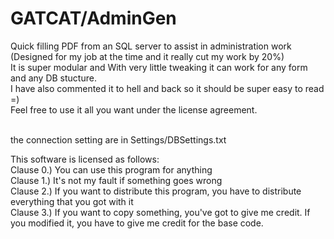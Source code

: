 # GATCAT/AdminGen
Quick filling PDF from an SQL server to assist in administration work (Designed for my job at the time and it really cut my work by 20%)
<br> It is super modular and With very little tweaking it can work for any form and any DB stucture. 
<br> I have also commented it to hell and back so it should be super easy to read =) 
<br> Feel free to use it all you want under the license agreement. 

<br> the connection setting are in Settings/DBSettings.txt


This software is licensed as follows:
<br>Clause 0.) You can use this program for anything
<br>Clause 1.) It's not my fault if something goes wrong
<br>Clause 2.) If you want to distribute this program, you have to distribute everything that you got with it
<br>Clause 3.) If you want to copy something, you've got to give me credit. If you modified it, you have to give me credit for the base code.
